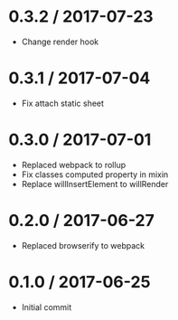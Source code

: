 0.3.2 / 2017-07-23
==================
- Change render hook

0.3.1 / 2017-07-04
==================
- Fix attach static sheet

0.3.0 / 2017-07-01
==================
- Replaced webpack to rollup
- Fix classes computed property in mixin
- Replace willInsertElement to willRender

0.2.0 / 2017-06-27
==================
- Replaced browserify to webpack

0.1.0 / 2017-06-25
==================
- Initial commit
